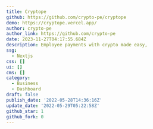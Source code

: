 ```yaml
---
title: Cryptope
github: https://github.com/crypto-pe/cryptope
demo: https://cryptope.vercel.app/
author: crypto-pe
author_link: https://github.com/crypto-pe
date: 2023-11-27T04:17:55.684Z
description: Employee payments with crypto made easy,
ssg:
  - Nextjs
css: []
ui: []
cms: []
category:
  - Business
  - Dashboard
draft: false
publish_date: '2022-05-28T14:36:16Z'
update_date: '2022-05-29T05:22:58Z'
github_star: 1
github_fork: 0
---
```

